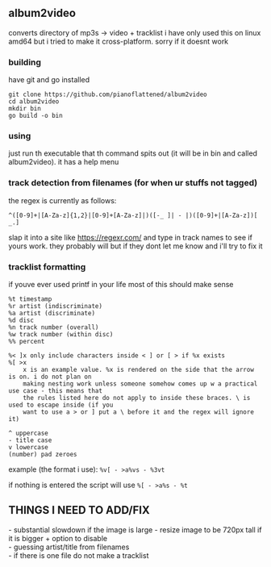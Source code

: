 ## album2video
converts directory of mp3s -> video + tracklist
i have only used this on linux amd64 but i tried to make it cross-platform. sorry if it doesnt work

### building
have git and go installed
```
git clone https://github.com/pianoflattened/album2video
cd album2video
mkdir bin
go build -o bin
```

### using
just run th executable that th command spits out (it will be in bin and called album2video). it has a help menu

### track detection from filenames (for when ur stuffs not tagged)
the regex is currently as follows:
```regex
^([0-9]+|[A-Za-z]{1,2}|[0-9]+[A-Za-z]|)([-_ ]| - |)([0-9]+|[A-Za-z])[ _.]
```
slap it into a site like https://regexr.com/ and type in track names to see if yours work. they probably will but if they dont let me know and i'll try to fix it

### tracklist formatting
if youve ever used printf in your life most of this should make sense
```%s song
%t timestamp
%r artist (indiscriminate)
%a artist (discriminate)
%d disc
%n track number (overall)
%w track number (within disc)
%% percent

%< ]x only include characters inside < ] or [ > if %x exists
%[ >x
	x is an example value. %x is rendered on the side that the arrow is on. i do not plan on
	making nesting work unless someone somehow comes up w a practical use case - this means that
	the rules listed here do not apply to inside these braces. \ is used to escape inside (if you
	want to use a > or ] put a \ before it and the regex will ignore it)

^ uppercase
- title case
v lowercase
(number) pad zeroes
```
example (the format i use): `%v[ - >a%vs - %3vt`

if nothing is entered the script will use `%[ - >a%s - %t`

## THINGS I NEED TO ADD/FIX
\- substantial slowdown if the image is large - resize image to be 720px tall if it is bigger + option to disable <br>
\- guessing artist/title from filenames <br>
\- if there is one file do not make a tracklist
